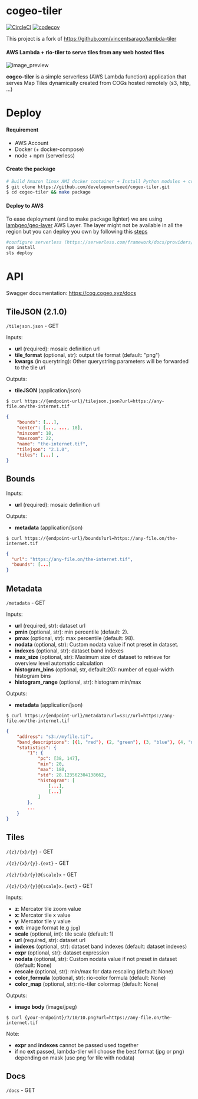 # cogeo-tiler

[![CircleCI](https://circleci.com/gh/developmentseed/cogeo-tiler.svg?style=svg)](https://circleci.com/gh/developmentseed/cogeo-tiler)
[![codecov](https://codecov.io/gh/developmentseed/cogeo-tiler/branch/master/graph/badge.svg)](https://codecov.io/gh/developmentseed/cogeo-tiler)

This project is a fork of https://github.com/vincentsarago/lambda-tiler

#### AWS Lambda + rio-tiler to serve tiles from any web hosted files

![image_preview](https://user-images.githubusercontent.com/10407788/56755674-0fbad500-675e-11e9-8996-f0fae4a1a30c.jpeg)

**cogeo-tiler** is a simple serverless (AWS Lambda function) application that serves Map Tiles dynamically created from COGs hosted remotely (s3, http, ...)

# Deploy

#### Requirement
  - AWS Account
  - Docker (+ docker-compose)
  - node + npm (serverless)

#### Create the package
```bash
# Build Amazon linux AMI docker container + Install Python modules + create package
$ git clone https://github.com/developmentseed/cogeo-tiler.git
$ cd cogeo-tiler && make package
```

#### Deploy to AWS

To ease deployment (and to make package lighter) we are using [lambgeo/geo-layer](https://github.com/lambgeo/geo-layer) AWS Layer.
The layer might not be available in all the region but you can deploy you own by following this [steps](https://github.com/lambgeo/geo-layer#create-new-lambda-layer)

```bash
#configure serverless (https://serverless.com/framework/docs/providers/aws/guide/credentials/)
npm install
sls deploy
```

# API

Swagger documentation: https://cog.cogeo.xyz/docs

## TileJSON (2.1.0)
`/tilejson.json` - GET

Inputs:
- **url** (required): mosaic definition url
- **tile_format** (optional, str): output tile format (default: "png")
- **kwargs** (in querytring): Other querystring parameters will be forwarded to the tile url

Outputs:
- **tileJSON** (application/json) 

`$ curl https://{endpoint-url}/tilejson.json?url=https://any-file.on/the-internet.tif`

```json
{
    "bounds": [...],      
    "center": [..., ..., 18], 
    "minzoom": 18,        
    "maxzoom": 22,        
    "name": "the-internet.tif",
    "tilejson": "2.1.0",  
    "tiles": [...] ,      
}
```

## Bounds

Inputs:
- **url** (required): mosaic definition url

Outputs:
- **metadata** (application/json) 

`$ curl https://{endpoint-url}/bounds?url=https://any-file.on/the-internet.tif`

```json
{
  "url": "https://any-file.on/the-internet.tif", 
  "bounds": [...]
}
```

## Metadata

`/metadata` - GET

Inputs:
- **url** (required, str): dataset url
- **pmin** (optional, str): min percentile (default: 2).
- **pmax** (optional, str): max percentile (default: 98).
- **nodata** (optional, str): Custom nodata value if not preset in dataset.
- **indexes** (optional, str): dataset band indexes
- **max_size** (optional, str): Maximum size of dataset to retrieve for overview level automatic calculation
- **histogram_bins** (optional, str, default:20): number of equal-width histogram bins
- **histogram_range** (optional, str): histogram min/max

Outputs:
- **metadata** (application/json) 


`$ curl https://{endpoint-url}/metadata?url=s3://url=https://any-file.on/the-internet.tif`

```json
{
    "address": "s3://myfile.tif",
    "band_descriptions": [(1, "red"), (2, "green"), (3, "blue"), (4, "nir")],
    "statistics": {
        "1": {
            "pc": [38, 147],
            "min": 20,
            "max": 180,
            "std": 28.123562304138662,
            "histogram": [
                [...],
                [...]
            ]
        },
        ...
    }
}
```


## Tiles
`/{z}/{x}/{y}` - GET

`/{z}/{x}/{y}.{ext}` - GET

`/{z}/{x}/{y}@{scale}x` - GET

`/{z}/{x}/{y}@{scale}x.{ext}` - GET

Inputs:
- **z**: Mercator tile zoom value
- **x**: Mercator tile x value
- **y**: Mercator tile y value
- **ext**: image format (e.g `jpg`)
- **scale** (optional, int): tile scale (default: 1)
- **url** (required, str): dataset url
- **indexes** (optional, str): dataset band indexes (default: dataset indexes)
- **expr** (optional, str): dataset expression
- **nodata** (optional, str): Custom nodata value if not preset in dataset (default: None)
- **rescale** (optional, str): min/max for data rescaling (default: None)
- **color_formula** (optional, str): rio-color formula (default: None)
- **color_map** (optional, str): rio-tiler colormap (default: None)

Outputs:
- **image body** (image/jpeg) 

`$ curl {your-endpoint}/7/10/10.png?url=https://any-file.on/the-internet.tif`

Note: 
- **expr** and **indexes** cannot be passed used together
- if no **ext** passed, lambda-tiler will choose the best format (jpg or png) depending on mask (use png for tile with nodata)


## Docs 
`/docs` - GET